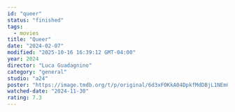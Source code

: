 ```yaml
---
id: "queer"
status: "finished"
tags:
  - movies
title: "Queer"
date: "2024-02-07"
modified: "2025-10-16 16:39:12 GMT-04:00"
year: 2024
director: "Luca Guadagnino"
category: "general"
studio: "a24"
poster: "https://image.tmdb.org/t/p/original/6d3xFOKkA04DpkfMdDBjL1NEmCP.jpg"
watched-date: "2024-11-30"
rating: 7.3
---
```

